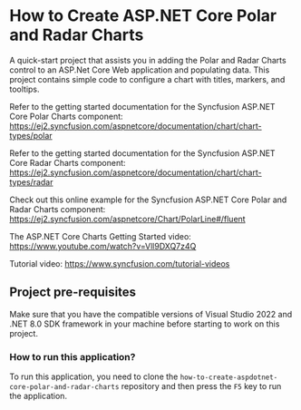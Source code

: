 # How to Create ASP.NET Core Polar and Radar Charts

A quick-start project that assists you in adding the Polar and Radar Charts control to an ASP.Net Core Web application and populating data. This project contains simple code to configure a chart with titles, markers, and tooltips.

Refer to the getting started documentation for the Syncfusion ASP.NET Core Polar Charts component: 
https://ej2.syncfusion.com/aspnetcore/documentation/chart/chart-types/polar 

Refer to the getting started documentation for the Syncfusion ASP.NET Core Radar Charts component: 
https://ej2.syncfusion.com/aspnetcore/documentation/chart/chart-types/radar 

Check out this online example for the Syncfusion ASP.NET Core Polar and Radar Charts component:
https://ej2.syncfusion.com/aspnetcore/Chart/PolarLine#/fluent

The ASP.NET Core Charts Getting Started video: 
https://www.youtube.com/watch?v=Vll9DXQ7z4Q 

Tutorial video: https://www.syncfusion.com/tutorial-videos  

## Project pre-requisites

Make sure that you have the compatible versions of Visual Studio 2022 and .NET 8.0 SDK framework in your machine before starting to work on this project.

### How to run this application?

To run this application, you need to clone the `how-to-create-aspdotnet-core-polar-and-radar-charts` repository and then press the `F5` key to run the application.